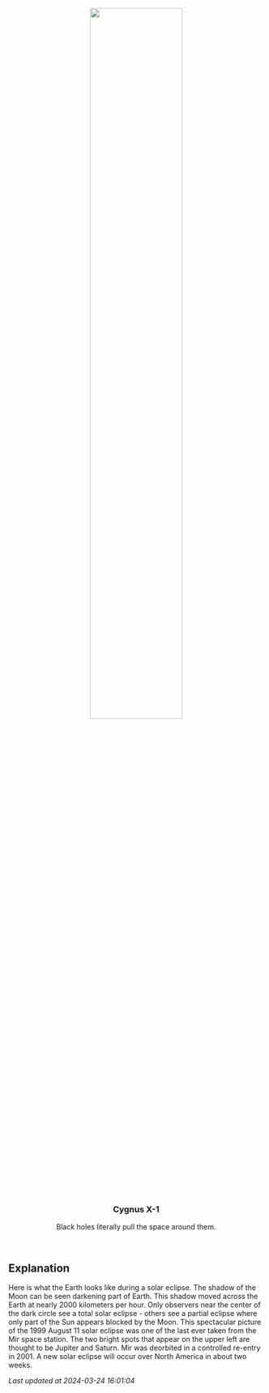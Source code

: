 <p align='center'>
    <img src='https://apod.nasa.gov/apod/image/2403/eclipse99_mir_960.jpg' width='60%' />
    <h3 align="center">Cygnus X-1</h3>
    <p align="center">Black holes literally pull the space around them.</p>
</p>
<br/>

Explanation
--
Here is what the Earth looks like during a solar eclipse. The shadow of the Moon can be seen darkening part of Earth. This shadow moved across the Earth at nearly 2000 kilometers per hour. Only observers near the center of the dark circle see a total solar eclipse - others see a partial eclipse where only part of the Sun appears blocked by the Moon. This spectacular picture of the 1999 August 11 solar eclipse was one of the last ever taken from the Mir space station. The two bright spots that appear on the upper left are thought to be Jupiter and Saturn. Mir was deorbited in a controlled re-entry in 2001. A new solar eclipse will occur over North America in about two weeks.


*Last updated at 2024-03-24 16:01:04*
